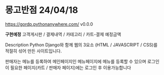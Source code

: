 # 몽고반점 24/04/18

https://gordp.pythonanywhere.com/
v0.0.0

**구현예정**
고객게시판 / 결제내역 / 카테고리 / 카트-결제 예정금액

Description
Python Django와 함께 웹의 3요소 (HTML / JAVASCRIPT / CSS)를 적절히 섞어 만든 사이트입니다.

판매자는 메뉴를 등록하여 메인페이지인 메뉴페이지에 메뉴를 등록할 수 있으며
로그인이 필요한 페이지(카트 / 판매자 페이지)에는 로그인 후 이용가능합니다
